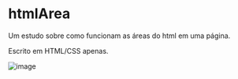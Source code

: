 # htmlArea
Um estudo sobre como funcionam as áreas do html em uma página.

Escrito em HTML/CSS apenas.

![image](https://github.com/LeandroSeg/htmlArea/assets/10273131/98475985-ae20-4eff-bc5f-9768e247384d)

